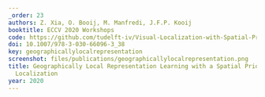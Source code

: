 ```yaml
---
_order: 23
authors: Z. Xia, O. Booij, M. Manfredi, J.F.P. Kooij
booktitle: ECCV 2020 Workshops
code: https://github.com/tudelft-iv/Visual-Localization-with-Spatial-Prior
doi: 10.1007/978-3-030-66096-3_38
key: geographicallylocalrepresentation
screenshot: files/publications/geographicallylocalrepresentation.png
title: Geographically Local Representation Learning with a Spatial Prior for Visual
  Localization
year: 2020
---
```


